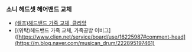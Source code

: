 ### 소니 헤드셋 헤어밴드 교체
- [(셀프)헤드밴드 가죽 교체, 클리앙](https://www.clien.net/service/board/use/16225987#comment-head)
- [(위탁)헤드밴드 가죽 교체, 가죽공방 이비그]([https://www.clien.net/service/board/use/16225987#comment-head](https://m.blog.naver.com/musican_drum/222895197461)
